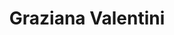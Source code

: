 ---
title: Graziana Valentini
type: sposa
layout: marca
marca: graziana-valentini
logo: /assets/img/abiti-sposa/graziana.jpg
---